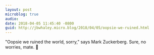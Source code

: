 ```yaml
---
layout: post
microblog: true
audio: 
date: 2018-04-05 11:45:40 -0800
guid: http://jbwhaley.micro.blog/2018/04/05/oopsie-we-ruined.html
---
```

"Oopsie we ruined the world, sorry," says Mark Zuckerberg. Sure, no worries, mate. 🤦‍
